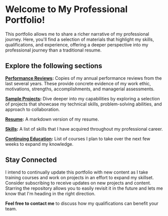 # Welcome to My Professional Portfolio!

This portfolio allows me to share a richer narrative of my professional journey.
Here, you'll find a selection of materials that highlight my skills, qualifications, and experience, offering a deeper perspective into my professional journey than a traditional resume.

## Explore the following sections

**[Performance Reviews](./PerformanceReviews/):** Copies of my annual performance reviews from the last several years.  These provide concrete evidence of my work ethic, motivations, strengths, accomplishments, and managerial assessments.

**[Sample Projects](./SampleProjects.md):** Dive deeper into my capabilities by exploring a selection of projects that showcase my technical skills, problem-solving abilities, and approach to collaboration.

**[Resume](./Resume.md):** A markdown version of my resume.

**[Skills](./Skills.md):** A list of skills that I have acquired throughout my professional career.

**[Continuing Education](./ContinuingEducation.md):** List of courses I plan to take over the next few weeks to expand my knowledge.

<!-- (Add Titles for Other Sections) awards, certifications, etc. -->

## Stay Connected

I intend to continually update this portfolio with new content as I take training courses and work on projects in an effort to expand my skillset. Consider subscribing to receive updates on new projects and content.
Starring the repository allows you to easily revisit it in the future and lets me know that I'm heading in the right direction.

**Feel free to contact me** to discuss how my qualifications can benefit your team.
